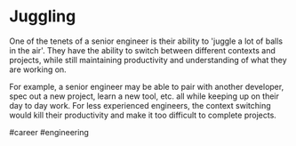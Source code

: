 # Juggling
One of the tenets of a senior engineer is their ability to 'juggle a lot of balls in the air'. They have the ability to switch between different contexts and projects, while still maintaining productivity and understanding of what they are working on.

For example, a senior engineer may be able to pair with another developer, spec out a new project, learn a new tool, etc. all while keeping up on their day to day work. For less experienced engineers, the context switching would kill their productivity and make it too difficult to complete projects.

#career
#engineering